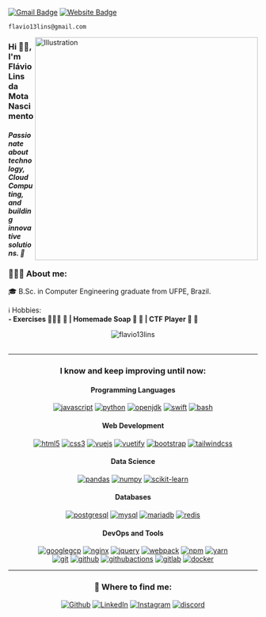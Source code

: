 [![Gmail Badge](https://img.shields.io/badge/-flavio13lins@gmail.com-c14438?style=flat-square&logo=Gmail&logoColor=white&link=mailto:flavio13lins@gmail.com)](mailto:flavio13lins@gmail.com)  [![Website Badge](https://img.shields.io/badge/Flavio13Lins-Website-6b55fa?logo=webpage&link=https://flavio13lins.github.io/FlavioResume)](https://flavio13lins.github.io/FlavioResume)
```
flavio13lins@gmail.com
```

<img align="right" src="https://img.freepik.com/free-vector/organic-flat-business-person-meditating_23-2148909248.jpg" alt="Illustration" title="AnyIllustration" width=450/>
    

<h3 align="left">Hi 👋🏽, I'm Flávio Lins da Mota Nascimento</h3>


<h5 align="left">Passionate about technology, Cloud Computing, and building innovative solutions. 🚀</h5>

<div align="left">
    <h3>👨🏽‍💻 About me:</h3>
    <p>🎓 B.Sc. in Computer Engineering graduate from UFPE, Brazil. </b></p>
    <p>ℹ️ Hobbies: <br/><b> - Exercises 🏊🏽‍♂️ 🎾 | Homemade Soap 🧼 🫧 | CTF Player 👾 🚩</b></p>
</div>

<div align="center">
    <img src="https://github-readme-stats.vercel.app/api/top-langs?username=flavio13lins&title_color=6b55fa&text_color=323232&layout=compact&bg_color=ffa9d3&border_color=ffbda7" alt="flavio13lins" />
</div><br>
    
---

<div align="center">
  <h3>I know and keep improving until now:</h3>
  <h4>Programming Languages</h4>
    <a href="https://developer.mozilla.org/en-US/docs/Web/JavaScript" target="_blank"><img src="https://img.shields.io/badge/JavaScript-white.svg?style=for-the-badge&logo=javascript&logoColor=#F7DF1E" alt="javascript"/></a>  
    <a href="https://www.python.org/" target="_blank"><img src="https://img.shields.io/badge/python-white.svg?style=for-the-badge&logo=python&logoColor=777BB4" alt="python"/></a>
    <a href="https://www.java.com/en/" target="_blank"><img src="https://img.shields.io/badge/java-white.svg?style=for-the-badge&logo=openjdk&logoColor=770000" alt="openjdk"/></a>
    <a href="https://developer.apple.com/swift/" target="_blank"><img src="https://img.shields.io/badge/Swift-white.svg?style=for-the-badge&logo=swift&logoColor=FF2D20" alt="swift"/></a>
    <a href="https://www.gnu.org/software/bash/" target="_blank"><img src="https://img.shields.io/badge/bash-white.svg?style=for-the-badge&logo=gnubash" alt="bash"/></a>
  <h4>Web Development</h4>
    <a href="https://html.spec.whatwg.org/multipage/" target="_blank"><img src="https://img.shields.io/badge/-HTML-white?logo=html5&style=for-the-badge" alt="html5"/></a>
    <a href="https://www.w3.org/Style/CSS" target="_blank"><img src="https://img.shields.io/badge/-CSS-white?logo=css3&logoColor=1572B6&style=for-the-badge" alt="css3"/></a>
    <a href="https://vuejs.org/" target="_blank"><img src="https://img.shields.io/badge/-Vue.js-white?logo=vuedotjs&style=for-the-badge" alt="vuejs"/></a>
    <a href="https://vuetifyjs.com/en/" target="_blank"><img src="https://img.shields.io/badge/vuetify*-white?logo=vuedotjs&logoColor=00DC82&style=for-the-badge" alt="vuetify"/></a>
    <a href="https://getbootstrap.com/" target="_blank"><img src="https://img.shields.io/badge/-bootstrap-white?logo=bootstrap&logoColor=7952B3&style=for-the-badge" alt="bootstrap"/></a>
    <a href="https://tailwindcss.com/" target="_blank"><img src="https://img.shields.io/badge/-tailwind css*-white?logo=tailwindcss&logoColor=06B6D4&style=for-the-badge" alt="tailwindcss"/></a>
    <h4>Data Science</h4>
    <a href="https://pandas.pydata.org/" target="_blank"><img src="https://img.shields.io/badge/-Pandas*-white?logo=pandas&logoColor=fc0000&style=for-the-badge" alt="pandas"/></a>
    <a href="https://numpy.org/" target="_blank"><img src="https://img.shields.io/badge/-Numpy*-white?logo=numpy&logoColor=75c6ff&style=for-the-badge" alt="numpy"/></a>
    <a href="https://scikit-learn.org/stable/" target="_blank"><img src="https://img.shields.io/badge/-scikit_learn*-white?logo=scikit-learn&style=for-the-badge" alt="scikit-learn"/></a>
    <h4>Databases</h4>
    <a href="https://www.postgresql.org/" target="_blank"><img src="https://img.shields.io/badge/-postgresql-white?logo=postgresql&logoColor=4169E1&style=for-the-badge" alt="postgresql"/></a>
    <a href="https://www.mysql.com/" target="_blank"><img src="https://img.shields.io/badge/-mysql-white?logo=mysql&logoColor=4479A1&style=for-the-badge" alt="mysql"/></a>
    <a href="https://mariadb.org/" target="_blank"><img src="https://img.shields.io/badge/-mariadb-white?logo=mariadb&logoColor=003545&style=for-the-badge" alt="mariadb"/></a>
    <a href="https://redis.io/" target="_blank"><img src="https://img.shields.io/badge/-redis*-white?logo=redis&logoColor=DC382D&style=for-the-badge" alt="redis"/></a>
    <h4>DevOps and Tools</h4>
    <a href="https://cloud.google.com/?hl=en" target="_blank"><img src="https://img.shields.io/badge/-GCP-white?logo=google&style=for-the-badge" alt="googlegcp"/></a>
    <a href="https://www.nginx.com/" target="_blank"><img src="https://img.shields.io/badge/nginx-white.svg?style=for-the-badge&logo=nginx&logoColor=000" alt="nginx"/></a>
    <a href="https://jquery.com/" target="_blank"><img src="https://img.shields.io/badge/-jquery-white?logo=jquery&logoColor=0769AD&style=for-the-badge" alt="jquery"/></a>
    <a href="https://webpack.js.org/" target="_blank"><img src="https://img.shields.io/badge/-webpack-white?logo=webpack&logoColor=8DD6F9&style=for-the-badge" alt="webpack"/></a>
    <a href="https://www.npmjs.com/" target="_blank"><img src="https://img.shields.io/badge/-npm-white?logo=npm&logoColor=CB3837&style=for-the-badge" alt="npm"/></a>
    <a href="https://yarnpkg.com/" target="_blank"><img src="https://img.shields.io/badge/-yarn-white?logo=yarn&logoColor=2C8EBB&style=for-the-badge" alt="yarn"/></a><br>
    <a href="https://git-scm.com/" target="_blank"><img src="https://img.shields.io/badge/-git-white?logo=git&logoColor=F05032&style=for-the-badge" alt="git"/></a>
    <a href="https://github.com/" target="_blank"><img src="https://img.shields.io/badge/-github-white?logo=github&logoColor=181717&style=for-the-badge" alt="github"/></a>
    <a href="https://github.com/features/actions" target="_blank"><img src="https://img.shields.io/badge/-github_actions*-white?logo=githubactions&logoColor=2088FF&style=for-the-badge" alt="githubactions"/></a>
    <a href="https://gitlab.com/" target="_blank"><img src="https://img.shields.io/badge/-gitlab-white?logo=gitlab&logoColor=FCA121&style=for-the-badge" alt="gitlab"/></a>
    <a href="https://www.docker.com/" target="_blank"><img src="https://img.shields.io/badge/-docker-white?logo=docker&logoColor=2496ED&style=for-the-badge" alt="docker"/></a>
</div>

___

<div align="center">
  <h3>📱 Where to find me:</h3>
    <a href="https://github.com/Flavio13Lins" target="_blank"><img alt="Github" src="https://img.shields.io/badge/GitHub-%2312100E.svg?&style=for-the-badge&logo=Github&logoColor=white" /></a> 
    <a href="https://www.linkedin.com/in/flavio13lins/" target="_blank"><img alt="LinkedIn" src="https://img.shields.io/badge/linkedin-%230077B5.svg?&style=for-the-badge&logo=linkedin&logoColor=white" /></a> 
    <a href="https://www.instagram.com/flavio13lins" target="_blank"><img alt="Instagram" src="https://img.shields.io/badge/Instagram-E4405F?style=for-the-badge&logo=instagram&logoColor=white" /></a> 
    <a href="https://discordid.netlify.app/?id=654752684884361265" target="_blank"><img src="https://img.shields.io/static/v1?label=&message=discord&color=4e3cc2&style=for-the-badge&logo=discord&logoColor=whitesmoke" alt="discord"></a>
</div>

